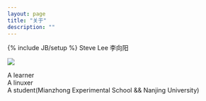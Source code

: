 ```yaml
---
layout: page
title: "关于"
description: ""
---
```

{% include JB/setup %}
Steve Lee 李向阳

![](http://dogsteve.com/me.png)

A learner  
A linuxer  
A student(Mianzhong Experimental School && Nanjing University)  
